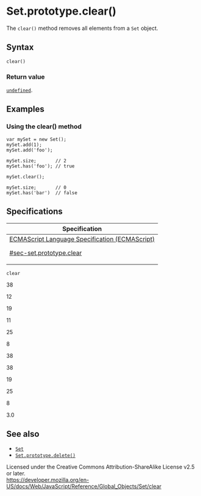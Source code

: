 # Set.prototype.clear()

The `clear()` method removes all elements from a `Set` object.

## Syntax

    clear()

### Return value

[`undefined`](../undefined).

## Examples

### Using the clear() method

    var mySet = new Set();
    mySet.add(1);
    mySet.add('foo');

    mySet.size;       // 2
    mySet.has('foo'); // true

    mySet.clear();

    mySet.size;       // 0
    mySet.has('bar')  // false

## Specifications

<table><thead><tr class="header"><th>Specification</th></tr></thead><tbody><tr class="odd"><td><a href="https://tc39.es/ecma262/#sec-set.prototype.clear">ECMAScript Language Specification (ECMAScript) 
<br/>

<span class="small">#sec-set.prototype.clear</span></a></td></tr></tbody></table>

`clear`

38

12

19

11

25

8

38

38

19

25

8

3.0

## See also

-   [`Set`](../set)
-   [`Set.prototype.delete()`](delete)

 
Licensed under the Creative Commons Attribution-ShareAlike License v2.5 or later.  
<a href="https://developer.mozilla.org/en-US/docs/Web/JavaScript/Reference/Global_Objects/Set/clear" class="_attribution-link">https://developer.mozilla.org/en-US/docs/Web/JavaScript/Reference/Global_Objects/Set/clear</a>
